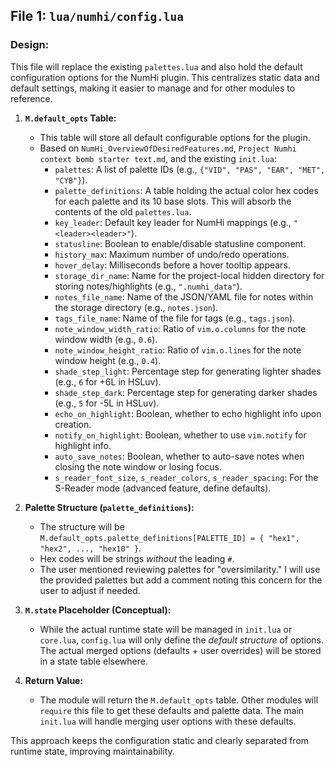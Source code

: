 ## File 1: `lua/numhi/config.lua`

### Design:

This file will replace the existing `palettes.lua` and also hold the default configuration options for the NumHi plugin. This centralizes static data and default settings, making it easier to manage and for other modules to reference.

1.  **`M.default_opts` Table:**

    - This table will store all default configurable options for the plugin.
    - Based on `NumHi_OverviewOfDesiredFeatures.md`, `Project Numhi context bomb starter text.md`, and the existing `init.lua`:
      - `palettes`: A list of palette IDs (e.g., `{"VID", "PAS", "EAR", "MET", "CYB"}`).
      - `palette_definitions`: A table holding the actual color hex codes for each palette and its 10 base slots. This will absorb the contents of the old `palettes.lua`.
      - `key_leader`: Default key leader for NumHi mappings (e.g., `"<leader><leader>"`).
      - `statusline`: Boolean to enable/disable statusline component.
      - `history_max`: Maximum number of undo/redo operations.
      - `hover_delay`: Milliseconds before a hover tooltip appears.
      - `storage_dir_name`: Name for the project-local hidden directory for storing notes/highlights (e.g., `".numhi_data"`).
      - `notes_file_name`: Name of the JSON/YAML file for notes within the storage directory (e.g., `notes.json`).
      - `tags_file_name`: Name of the file for tags (e.g., `tags.json`).
      - `note_window_width_ratio`: Ratio of `vim.o.columns` for the note window width (e.g., `0.6`).
      - `note_window_height_ratio`: Ratio of `vim.o.lines` for the note window height (e.g., `0.4`).
      - `shade_step_light`: Percentage step for generating lighter shades (e.g., `6` for +6L in HSLuv).
      - `shade_step_dark`: Percentage step for generating darker shades (e.g., `5` for -5L in HSLuv).
      - `echo_on_highlight`: Boolean, whether to echo highlight info upon creation.
      - `notify_on_highlight`: Boolean, whether to use `vim.notify` for highlight info.
      - `auto_save_notes`: Boolean, whether to auto-save notes when closing the note window or losing focus.
      - `s_reader_font_size`, `s_reader_colors`, `s_reader_spacing`: For the S-Reader mode (advanced feature, define defaults).

2.  **Palette Structure (`palette_definitions`):**

    - The structure will be `M.default_opts.palette_definitions[PALETTE_ID] = { "hex1", "hex2", ..., "hex10" }`.
    - Hex codes will be strings _without_ the leading `#`.
    - The user mentioned reviewing palettes for "oversimilarity." I will use the provided palettes but add a comment noting this concern for the user to adjust if needed.

3.  **`M.state` Placeholder (Conceptual):**

    - While the actual runtime state will be managed in `init.lua` or `core.lua`, `config.lua` will only define the _default structure_ of options. The actual merged options (defaults + user overrides) will be stored in a state table elsewhere.

4.  **Return Value:**
    - The module will return the `M.default_opts` table. Other modules will `require` this file to get these defaults and palette data. The main `init.lua` will handle merging user options with these defaults.

This approach keeps the configuration static and clearly separated from runtime state, improving maintainability.
